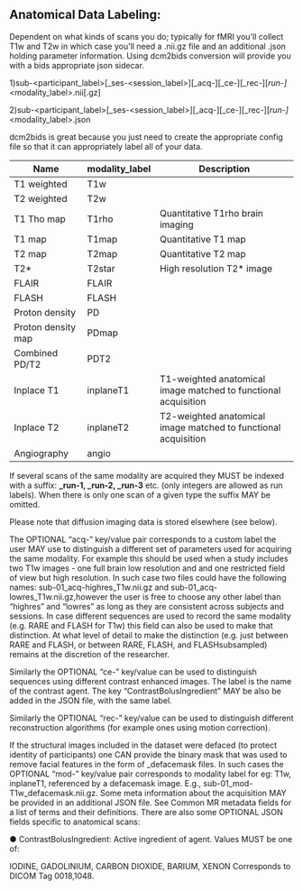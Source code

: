 ## Anatomical Data Labeling: 

Dependent on what kinds of scans you do; typically for fMRI you'll collect T1w and T2w in which case you'll need a .nii.gz file and an additional .json holding parameter information. Using dcm2bids conversion will provide you with a bids appropriate json sidecar. 

  1)sub-<participant_label>[_ses-<session_label>][_acq-<label>][_ce-<label>][_rec-<label>][_run-<index>]_<modality_label>.nii[.gz]
  
  2)sub-<participant_label>[_ses-<session_label>][_acq-<label>][_ce-<label>][_rec-<label>][_run-<index>]_<modality_label>.json
 
dcm2bids is great because you just need to create the appropriate config file so that it can appropriately label all of your data. 

  
| Name  | modality_label | Description     |
| ------------- | ------------- |------------- |
| T1 weighted  | T1w  |                       |
| T2 weighted  | T2w  |                       |
| T1 Tho map  | T1rho  | Quantitative T1rho brain imaging     |
| T1 map | T1map  | Quantitative T1 map                      |
| T2 map | T2map  | Quantitative T2 map                      |
| T2* | T2star  |High resolution T2* image                    |
| FLAIR | FLAIR  |                       |
| FLASH | FLASH  |                       |
| Proton density | PD  |                       |
| Proton density map | PDmap  |                       |
| Combined PD/T2 | PDT2  |                       |
| Inplace T1 | inplaneT1  | T1-weighted anatomical image matched to functional acquisition   |
| Inplace T2 | inplaneT2  | T2-weighted anatomical image matched to functional acquisition   |
| Angiography | angio  |    |


If several scans of the same modality are acquired they MUST be indexed with a suffix: **_run-1, _run-2, _run-3**
etc. (only integers are allowed as run labels). When there is only one scan of a given type the suffix MAY be omitted.

Please note that diffusion imaging data is stored elsewhere (see below).

The OPTIONAL “acq-<label>” key/value pair corresponds to a custom label the user MAY use to distinguish a
different set of parameters used for acquiring the same modality. For example this should be used when a study
includes two T1w images - one full brain low resolution and and one restricted field of view but high resolution. In
such case two files could have the following names: sub-01_acq-highres_T1w.nii.gz and
sub-01_acq-lowres_T1w.nii.gz,however the user is free to choose any other label than “highres” and
“lowres” as long as they are consistent across subjects and sessions. In case different sequences are used to record
the same modality (e.g. RARE and FLASH for T1w) this field can also be used to make that distinction. At what level
of detail to make the distinction (e.g. just between RARE and FLASH, or between RARE, FLASH, and
FLASHsubsampled) remains at the discretion of the researcher.

Similarly the OPTIONAL “ce-<label>” key/value can be used to distinguish sequences using different contrast
enhanced images. The label is the name of the contrast agent. The key “ContrastBolusIngredient” MAY be
also be added in the JSON file, with the same label.

Similarly the OPTIONAL “rec-<label>” key/value can be used to distinguish different reconstruction algorithms
(for example ones using motion correction).

If the structural images included in the dataset were defaced (to protect identity of participants) one CAN provide
the binary mask that was used to remove facial features in the form of _defacemask files. In such cases the
OPTIONAL “mod-<label>” key/value pair corresponds to modality label for eg: T1w, inplaneT1, referenced by
a defacemask image. E.g., sub-01_mod-T1w_defacemask.nii.gz.
Some meta information about the acquisition MAY be provided in an additional JSON file. See Common MR 
metadata fields for a list of terms and their definitions. There are also some OPTIONAL JSON fields specific to
anatomical scans:


● ContrastBolusIngredient: Active ingredient of agent. Values MUST be one of: 

IODINE, GADOLINIUM, CARBON DIOXIDE, BARIUM, XENON Corresponds to DICOM Tag 0018,1048.
